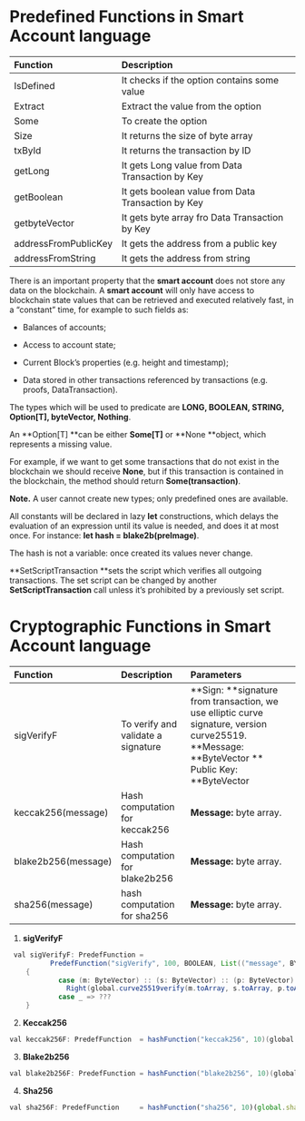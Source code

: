 # Predefined Functions in Smart Account language

| Function | Description |
| :--- | :--- |
| IsDefined | It checks if the option contains some value |
| Extract | Extract the value from the option |
| Some | To create the option |
| Size | It returns the size of byte array |
| txById | It returns the transaction by ID |
| getLong | It gets Long value from Data Transaction by Key |
| getBoolean | It gets boolean value from Data Transaction by Key |
| getbyteVector | It gets byte array fro Data Transaction by Key |
| addressFromPublicKey | It gets the address from a public key |
| addressFromString | It gets the address from string |

There is an important property that the **smart account** does not store any data on the blockchain. A **smart account** will only have access to blockchain state values that can be retrieved and executed relatively fast, in a “constant” time, for example to such fields as:

* Balances of accounts;

* Access to account state;

* Current Block’s properties \(e.g. height and timestamp\);

* Data stored in other transactions referenced by transactions \(e.g. proofs, DataTransaction\).

The types which will be used to predicate are **LONG, BOOLEAN, STRING, Option\[T\], byteVector, Nothing**.

An **Option\[T\] **can be either **Some\[T\]** or **None **object, which represents a missing value.

For example, if we want to get some transactions that do not exist in the blockchain we should receive **None**, but if this transaction is contained in the blockchain, the method should return **Some\(transaction\)**.

**Note.** A user cannot create new types; only predefined ones are available.

All constants will be declared in lazy **let** constructions, which delays the evaluation of an expression until its value is needed, and does it at most once. For instance: **let hash = blake2b\(preImage\)**.

The hash is not a variable: once created its values never change.

**SetScriptTransaction **sets the script which verifies all outgoing transactions. The set script can be changed by another **SetScriptTransaction** call unless it’s prohibited by a previously set script.

# Cryptographic Functions in Smart Account language

| Function | Description | Parameters |
| :--- | :--- | :--- |
| sigVerifyF | To verify and validate a signature | **Sign: **signature from transaction, we   use elliptic curve signature, version       curve25519.                                          **Message: **ByteVector **                           Public Key: **ByteVector |
| keccak256\(message\) | Hash computation for keccak256 | **Message:** byte array. |
| blake2b256\(message\) | Hash computation for blake2b256 | **Message:** byte array. |
| sha256\(message\) | hash computation for sha256 | **Message:** byte array. |

1. **sigVerifyF**

```java
 val sigVerifyF: PredefFunction =
	      PredefFunction("sigVerify", 100, BOOLEAN, List(("message", BYTEVECTOR), ("sig", BYTEVECTOR), ("pub", BYTEVECTOR)))
	{
	        case (m: ByteVector) :: (s: ByteVector) :: (p: ByteVector) :: Nil =>
	          Right(global.curve25519verify(m.toArray, s.toArray, p.toArray))
	        case _ => ???
	}
```

  2. **Keccak256**

```java
val keccak256F: PredefFunction  = hashFunction("keccak256", 10)(global.keccak256)
```

  3. **Blake2b256**

```java
val blake2b256F: PredefFunction = hashFunction("blake2b256", 10)(global.blake2b256)
```

  4. **Sha256**

```js
val sha256F: PredefFunction     = hashFunction("sha256", 10)(global.sha256)
```



